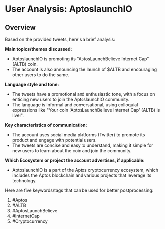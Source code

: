 # User Analysis: AptoslaunchIO

## Overview

Based on the provided tweets, here's a brief analysis:

**Main topics/themes discussed:**

* AptoslaunchIO is promoting its "AptosLaunchBelieve Internet Cap" (ALTB) coin.
* The account is also announcing the launch of $ALTB and encouraging other users to do the same.

**Language style and tone:**

* The tweets have a promotional and enthusiastic tone, with a focus on enticing new users to join the AptoslaunchIO community.
* The language is informal and conversational, using colloquial expressions like "Your coin 'AptosLaunchBelieve Internet Cap' (ALTB) is live!".

**Key characteristics of communication:**

* The account uses social media platforms (Twitter) to promote its product and engage with potential users.
* The tweets are concise and easy to understand, making it simple for new users to learn about the coin and join the community.

**Which Ecosystem or project the account advertises, if applicable:**

* AptoslaunchIO is a part of the Aptos cryptocurrency ecosystem, which includes the Aptos blockchain and various projects that leverage its technology.

Here are five keywords/tags that can be used for better postprocessing:

1. #Aptos
2. #ALTB
3. #AptosLaunchBelieve
4. #InternetCap
5. #Cryptocurrency